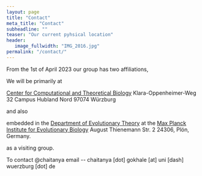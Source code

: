 ```yaml
---
layout: page
title: "Contact"
meta_title: "Contact"
subheadline: ""
teaser: "Our current pyhsical location"
header:
   image_fullwidth: "IMG_2016.jpg"
permalink: "/contact/"
---
```


From the 1st of April 2023 our group has two affiliations,

We will be primarily at

[Center for Computational and Theoretical Biology](https://www.biozentrum.uni-wuerzburg.de/cctb/cctb/)
Klara-Oppenheimer-Weg 32
Campus Hubland Nord
97074 Würzburg

and also

embedded in the [Department of Evolutionary Theory](http://www.evolbio.mpg.de/16397/group_evolutionarytheory) at the [Max Planck Institute for Evolutionary Biology](http://www.evolbio.mpg.de/2169/en)
August Thienemann Str. 2 24306, Plön, Germany.  

as a visiting group.

To contact @chaitanya email --  chaitanya [dot] gokhale [at] uni [dash] wuerzburg [dot] de
